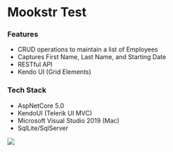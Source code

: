 # Mookstr Test

### Features
- CRUD operations to maintain a list of Employees
- Captures First Name, Last Name, and Starting Date
- RESTful API
- Kendo UI (Grid Elements)

### Tech Stack
- AspNetCore 5.0
- KendoUI (Telerik UI MVC)
- Microsoft Visual Studio 2019 (Mac)
- SqlLite/SqlServer 

![](https://upload.wikimedia.org/wikipedia/commons/thumb/e/ee/.NET_Core_Logo.svg/1024px-.NET_Core_Logo.svg.png?20210328084203)
